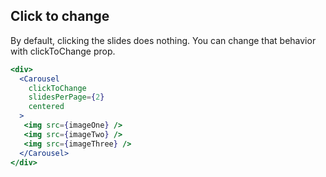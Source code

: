 ## Click to change
By default, clicking the slides does nothing. You can change that behavior with clickToChange prop. 
```jsx render
<div>
  <Carousel
    clickToChange
    slidesPerPage={2}
    centered
  >
   <img src={imageOne} />
   <img src={imageTwo} />
   <img src={imageThree} />
  </Carousel>
</div>
```
